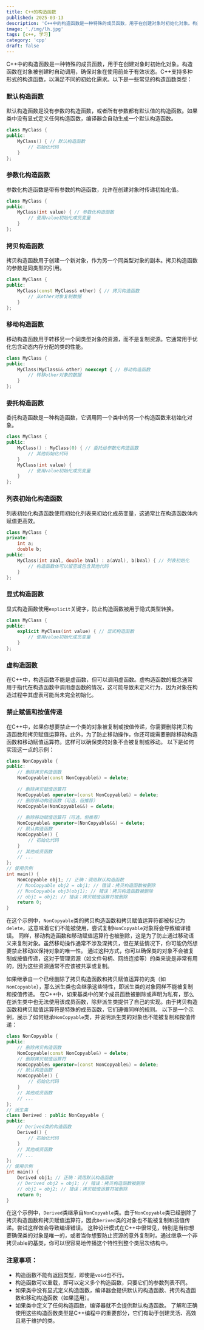 ```yaml
---
title: C++的构造函数
published: 2025-03-13
description: 'C++中的构造函数是一种特殊的成员函数，用于在创建对象时初始化对象。构造函数在对象被创建时自动调用，确保对象在使用前处于有效状态。'
image: './img/lh.jpg'
tags: [c++, 学习]
category: 'cpp'
draft: false 
---
```

C++中的构造函数是一种特殊的成员函数，用于在创建对象时初始化对象。构造函数在对象被创建时自动调用，确保对象在使用前处于有效状态。C++支持多种形式的构造函数，以满足不同的初始化需求。以下是一些常见的构造函数类型：
### 默认构造函数
默认构造函数是没有参数的构造函数，或者所有参数都有默认值的构造函数。如果类中没有显式定义任何构造函数，编译器会自动生成一个默认构造函数。
```cpp
class MyClass {
public:
    MyClass() { // 默认构造函数
        // 初始化代码
    }
};
```
### 参数化构造函数
参数化构造函数是带有参数的构造函数，允许在创建对象时传递初始化值。
```cpp
class MyClass {
public:
    MyClass(int value) { // 参数化构造函数
        // 使用value初始化成员变量
    }
};
```
### 拷贝构造函数
拷贝构造函数用于创建一个新对象，作为另一个同类型对象的副本。拷贝构造函数的参数是同类型的引用。
```cpp
class MyClass {
public:
    MyClass(const MyClass& other) { // 拷贝构造函数
        // 从other对象复制数据
    }
};
```
### 移动构造函数
移动构造函数用于转移另一个同类型对象的资源，而不是复制资源。它通常用于优化包含动态内存分配的类的性能。
```cpp
class MyClass {
public:
    MyClass(MyClass&& other) noexcept { // 移动构造函数
        // 转移other对象的数据
    }
};
```
### 委托构造函数
委托构造函数是一种构造函数，它调用同一个类中的另一个构造函数来初始化对象。
```cpp
class MyClass {
public:
    MyClass() : MyClass(0) { // 委托给参数化构造函数
        // 其他初始化代码
    }
    MyClass(int value) {
        // 使用value初始化成员变量
    }
};
```
### 列表初始化构造函数
列表初始化构造函数使用初始化列表来初始化成员变量，这通常比在构造函数体内赋值更高效。
```cpp
class MyClass {
private:
    int a;
    double b;
public:
    MyClass(int aVal, double bVal) : a(aVal), b(bVal) { // 列表初始化
        // 构造函数体可以留空或包含其他代码
    }
};
```
### 显式构造函数
显式构造函数使用`explicit`关键字，防止构造函数被用于隐式类型转换。
```cpp
class MyClass {
public:
    explicit MyClass(int value) { // 显式构造函数
        // 使用value初始化成员变量
    }
};
```
### 虚构造函数
在C++中，构造函数不能是虚函数，但可以调用虚函数。虚构造函数的概念通常用于指代在构造函数中调用虚函数的情况，这可能导致未定义行为，因为对象在构造过程中其虚表可能尚未完全初始化。

### 禁止赋值和按值传递

在C++中，如果你想要禁止一个类的对象被复制或按值传递，你需要删除拷贝构造函数和拷贝赋值运算符。此外，为了防止移动操作，你还可能需要删除移动构造函数和移动赋值运算符。这样可以确保类的对象不会被复制或移动。
以下是如何实现这一点的示例：

```cpp
class NonCopyable {
public:
    // 删除拷贝构造函数
    NonCopyable(const NonCopyable&) = delete;
    
    // 删除拷贝赋值运算符
    NonCopyable& operator=(const NonCopyable&) = delete;
    // 删除移动构造函数（可选，但推荐）
    NonCopyable(NonCopyable&&) = delete;
    
    // 删除移动赋值运算符（可选，但推荐）
    NonCopyable& operator=(NonCopyable&&) = delete;
    // 默认构造函数
    NonCopyable() {
        // 初始化代码
    }
    // 其他成员函数
    // ...
};
// 使用示例
int main() {
    NonCopyable obj1; // 正确：调用默认构造函数
    // NonCopyable obj2 = obj1; // 错误：拷贝构造函数被删除
    // NonCopyable obj3(obj1); // 错误：拷贝构造函数被删除
    // obj1 = obj2; // 错误：拷贝赋值运算符被删除
    return 0;
}
```
在这个示例中，`NonCopyable`类的拷贝构造函数和拷贝赋值运算符都被标记为`delete`，这意味着它们不能被使用，尝试复制`NonCopyable`对象将会导致编译错误。
同样，移动构造函数和移动赋值运算符也被删除，这是为了防止通过移动语义来复制对象。虽然移动操作通常不涉及深拷贝，但在某些情况下，你可能仍然想要禁止移动以保持对象的唯一性。
通过这种方式，你可以确保类的对象不会被复制或按值传递，这对于管理资源（如文件句柄、网络连接等）的类来说是非常有用的，因为这些资源通常不应该被共享或复制。

如果继承自一个已经删除了拷贝构造函数和拷贝赋值运算符的类（如`NonCopyable`），那么派生类也会继承这些特性，即派生类的对象同样不能被复制和按值传递。
在C++中，如果基类中的某个成员函数被删除或声明为私有，那么在派生类中也无法使用该成员函数，除非派生类提供了自己的实现。由于拷贝构造函数和拷贝赋值运算符是特殊的成员函数，它们遵循同样的规则。
以下是一个示例，展示了如何继承`NonCopyable`类，并说明派生类的对象也不能被复制和按值传递：
```cpp
class NonCopyable {
public:
    // 删除拷贝构造函数
    NonCopyable(const NonCopyable&) = delete;
    // 删除拷贝赋值运算符
    NonCopyable& operator=(const NonCopyable&) = delete;
    // 默认构造函数
    NonCopyable() {
        // 初始化代码
    }
    // 其他成员函数
    // ...
};
// 派生类
class Derived : public NonCopyable {
public:
    // Derived类的构造函数
    Derived() {
        // 初始化代码
    }
    // 其他成员函数
    // ...
};
// 使用示例
int main() {
    Derived obj1; // 正确：调用默认构造函数
    // Derived obj2 = obj1; // 错误：拷贝构造函数被删除
    // obj1 = obj2; // 错误：拷贝赋值运算符被删除
    return 0;
}
```
在这个示例中，`Derived`类继承自`NonCopyable`类。由于`NonCopyable`类已经删除了拷贝构造函数和拷贝赋值运算符，因此`Derived`类的对象也不能被复制和按值传递。尝试这样做会导致编译错误。
这种设计模式在C++中很常见，特别是当你想要确保类的对象是唯一的，或者当你想要防止资源的意外复制时。通过继承一个非拷贝able的基类，你可以很容易地传播这个特性到整个类层次结构中。

### 注意事项：

- 构造函数不能有返回类型，即使是`void`也不行。
- 构造函数可以重载，即可以定义多个构造函数，只要它们的参数列表不同。
- 如果类中没有显式定义构造函数，编译器会提供默认的构造函数、拷贝构造函数和移动构造函数（如果适用）。
- 如果类中定义了任何构造函数，编译器就不会提供默认构造函数。
了解和正确使用这些构造函数类型是C++编程中的重要部分，它们有助于创建灵活、高效且易于维护的类。